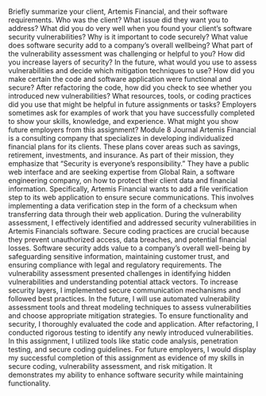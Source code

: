 Briefly summarize your client, Artemis Financial, and their software requirements. Who was the client? What issue did they want you to address?
What did you do very well when you found your client’s software security vulnerabilities? Why is it important to code securely? What value does software security add to a company’s overall wellbeing?
What part of the vulnerability assessment was challenging or helpful to you?
How did you increase layers of security? In the future, what would you use to assess vulnerabilities and decide which mitigation techniques to use?
How did you make certain the code and software application were functional and secure? After refactoring the code, how did you check to see whether you introduced new vulnerabilities?
What resources, tools, or coding practices did you use that might be helpful in future assignments or tasks?
Employers sometimes ask for examples of work that you have successfully completed to show your skills, knowledge, and experience. What might you show future employers from this assignment?
Module 8 Journal
Artemis Financial is a consulting company that specializes in developing individualized financial plans for its clients. These plans cover areas such as savings, retirement, investments, and insurance. As part of their mission, they emphasize that “Security is everyone’s responsibility.” They have a public web interface and are seeking expertise from Global Rain, a software engineering company, on how to protect their client data and financial information. Specifically, Artemis Financial wants to add a file verification step to its web application to ensure secure communications. This involves implementing a data verification step in the form of a checksum when transferring data through their web application.
During the vulnerability assessment, I effectively identified and addressed security vulnerabilities in Artemis Financials software. Secure coding practices are crucial because they prevent unauthorized access, data breaches, and potential financial losses. Software security adds value to a company’s overall well-being by safeguarding sensitive information, maintaining customer trust, and ensuring compliance with legal and regulatory requirements.
The vulnerability assessment presented challenges in identifying hidden vulnerabilities and understanding potential attack vectors. To increase security layers, I implemented secure communication mechanisms and followed best practices. In the future, I will use automated vulnerability assessment tools and threat modeling techniques to assess vulnerabilities and choose appropriate mitigation strategies.
To ensure functionality and security, I thoroughly evaluated the code and application. After refactoring, I conducted rigorous testing to identify any newly introduced vulnerabilities. In this assignment, I utilized tools like static code analysis, penetration testing, and secure coding guidelines.
For future employers, I would display my successful completion of this assignment as evidence of my skills in secure coding, vulnerability assessment, and risk mitigation. It demonstrates my ability to enhance software security while maintaining functionality.


